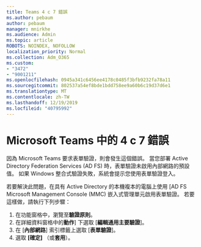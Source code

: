 ```yaml
---
title: Teams 4 c 7 錯誤
ms.author: pebaum
author: pebaum
manager: mnirkhe
ms.audience: Admin
ms.topic: article
ROBOTS: NOINDEX, NOFOLLOW
localization_priority: Normal
ms.collection: Adm_O365
ms.custom:
- "3472"
- "9001211"
ms.openlocfilehash: 0945a341c6456ee4178c0485f3bfb9232fa78a11
ms.sourcegitcommit: 802537a54ef8bde1bdd758ee9a60b6c19d37d6e1
ms.translationtype: MT
ms.contentlocale: zh-TW
ms.lasthandoff: 12/19/2019
ms.locfileid: "40795992"
---
```

# <a name="4c7-error-in-microsoft-teams"></a>Microsoft Teams 中的 4 c 7 錯誤

因為 Microsoft Teams 要求表單驗證，則會發生這個錯誤。 當您部署 Active Directory Federation Services (AD FS) 時，表單驗證未啟用內部網路的預設值。 如果 Windows 整合式驗證失敗，系統會提示您使用表單驗證登入。

若要解決此問題，在具有 Active Directory 的本機複本的電腦上使用 [AD FS Microsoft Management Console (MMC) 嵌入式管理單元啟用表單驗證。 若要這樣做，請執行下列步驟： 

1. 在功能窗格中，瀏覽至**驗證原則**。
2. 在詳細資料窗格中的**動作**] 下選取 [**編輯通用主要驗證**]。
3. 在 [**內部網路**] 索引標籤上選取 [**表單驗證**]。
4. 選取 **[確定]** （或**套用**）。